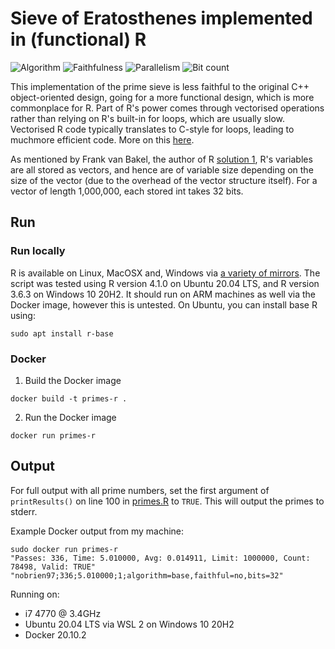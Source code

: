 # Sieve of Eratosthenes implemented in (functional) R

![Algorithm](https://img.shields.io/badge/Algorithm-base-green)
![Faithfulness](https://img.shields.io/badge/Faithful-no-green)
![Parallelism](https://img.shields.io/badge/Parallel-no-green)
![Bit count](https://img.shields.io/badge/Bits-32-yellowgreen)


This implementation of the prime sieve is less faithful to the original C++ object-oriented design, going for a more 
functional design, which is more commonplace for R. Part of R's power comes through vectorised operations rather than
relying on R's built-in for loops, which are usually slow. Vectorised R code typically translates to C-style for loops, 
leading to muchmore efficient code. More on this [here](https://adv-r.hadley.nz/perf-improve.html#vectorise).

As mentioned by Frank van Bakel, the author of R [solution 1](../solution_1), R's variables are all stored as vectors, and hence
are of variable size depending on the size of the vector (due to the overhead of the vector structure itself). For a vector of length 1,000,000,
each stored int takes 32 bits.


## Run

### Run locally

R is available on Linux, MacOSX and, Windows via [a variety of mirrors](https://cran.r-project.org/mirrors.html).
The script was tested using R version 4.1.0 on Ubuntu 20.04 LTS, and R version 3.6.3 on Windows 10 20H2. It should 
run on ARM machines as well via the Docker image, however this is untested.
On Ubuntu, you can install base R using:
```
sudo apt install r-base
```


### Docker

1. Build the Docker image
```
docker build -t primes-r .
```
2. Run the Docker image
```
docker run primes-r
```

## Output

For full output with all prime numbers, set the first argument of `printResults()` on line 100 in [primes.R](./primes.R#L100) to `TRUE`.
This will output the primes to stderr.

Example Docker output from my machine:
```
sudo docker run primes-r
"Passes: 336, Time: 5.010000, Avg: 0.014911, Limit: 1000000, Count: 78498, Valid: TRUE"
"nobrien97;336;5.010000;1;algorithm=base,faithful=no,bits=32"
```

Running on:
- i7 4770 @ 3.4GHz
- Ubuntu 20.04 LTS via WSL 2 on Windows 10 20H2
- Docker 20.10.2